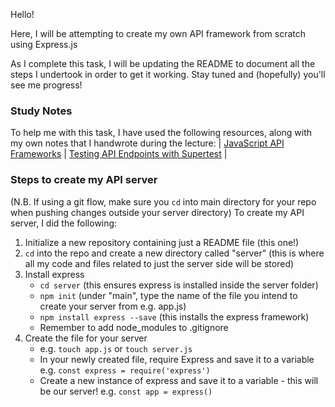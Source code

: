 Hello!

Here, I will be attempting to create my own API framework from scratch using Express.js

As I complete this task, I will be updating the README to document all the steps I undertook in order to get it working.  Stay tuned and (hopefully) you'll see me progress!

### Study Notes
To help me with this task, I have used the following resources, along with my own notes that I handwrote during the lecture:
| [JavaScript API Frameworks](https://github.com/getfutureproof/fp_guides_wiki/wiki/JavaScript-API-Frameworks) | [Testing API Endpoints with Supertest](https://github.com/getfutureproof/fp_guides_wiki/wiki/API-Endpoint-Testing-with-Supertest) |

### Steps to create my API server
(N.B. If using a git flow, make sure you `cd` into main directory for your repo when pushing changes outside your server directory)
To create my API server, I did the following:
1. Initialize a new repository containing just a README file (this one!)
2. `cd` into the repo and create a new directory called "server" (this is where all my code and files related to just the server side will be stored)
3. Install express
    - `cd server` (this ensures express is installed inside the server folder)
    - `npm init` (under "main", type the name of the file you intend to create your server from e.g. app.js)
    - `npm install express --save` (this installs the express framework)
    - Remember to add node_modules to .gitignore
4. Create the file for your server
    - e.g. `touch app.js` or `touch server.js`
    - In your newly created file, require Express and save it to a variable e.g. `const express = require('express')`
    - Create a new instance of express and save it to a variable - this will be our server! e.g. `const app = express()`